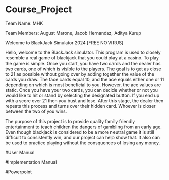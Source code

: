 ﻿# Course_Project

Team Name: MHK

Team Members: August Marone, Jacob Hernandaz, Aditya Kurup

Welcome to BlackJack Simulator 2024 [FREE NO VIRUS] 

Hello, welcome to the BlackJack simulator. This program is used to closely resemble a real game of blackjack that you could play at a casino. To play the game is simple. Once you start, you have two cards and the dealer has two cards, one of which is visible to the players. The goal is to get as close to 21 as possible without going over by adding together the value of the cards you draw. The face cards equal 10, and the ace equals either one or 11 depending on which is most beneficial to you. However, the ace values are static. Once you have your two cards, you can decide whether or not you would like to hit or stand by selecting the designated button. If you end up with a score over 21 then you bust and lose. After this stage, the dealer then repeats this process and turns over their hidden card. Whoever is closer between the two of you wins. 

The purpose of this project is to provide quality family friendly entertainment to teach children the dangers of gambling from an early age. Even though blackjack is considered to be a more neutral game it is still difficult to consistently win, and our project can help show that. It also can be used to practice playing without the consquences of losing any money.


﻿#User Manual



﻿#Implementation Manual



#Powerpoint

  
